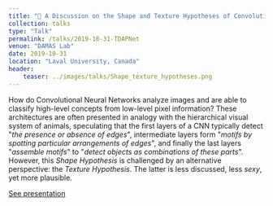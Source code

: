 ```yaml
---
title: "🔲 A Discussion on the Shape and Texture Hypotheses of Convolutional Neural Networks"
collection: talks
type: "Talk"
permalink: /talks/2019-10-31-TDAPNet
venue: "DAMAS Lab"
date: 2019-10-31
location: "Laval University, Canada"
header:
    teaser: ../images/talks/Shape_texture_hypotheses.png
---
```

How do Convolutional Neural Networks analyze images and are able to classify high-level concepts from low-level pixel information? These architectures are often presented in analogy with the hierarchical visual system of animals, speculating that the first layers of a CNN typically detect "<i>the presence or absence of edges</i>", intermediate layers form "<i>motifs by spotting particular arrangements of edges</i>", and finally the last layers "<i>assemble motifs</i>" to "<i>detect objects as combinations of these parts</i>". However, this <i>Shape Hypothesis</i> is challenged by an alternative perspective: the <i>Texture Hypothesis</i>. The latter is less discussed, less <i>sexy</i>, yet more plausible.

[See presentation](https://drive.google.com/file/d/1Dg78jspsP0llkGeuG-efb07ko3FSwNVa/view?usp=sharing)

